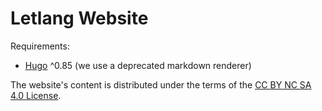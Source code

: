 # Letlang Website

Requirements:

 - [Hugo](https://gohugo.io) ^0.85 (we use a deprecated markdown renderer)

The website's content is distributed under the terms of the
[CC BY NC SA 4.0 License](./LICENSE.txt).
